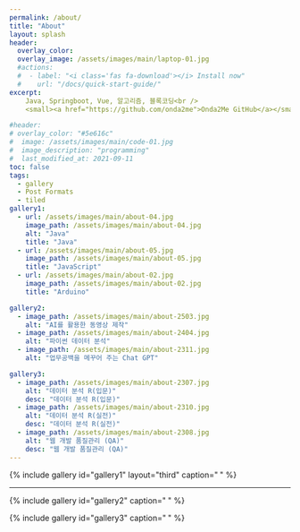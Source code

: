 ```yaml
---
permalink: /about/
title: "About"
layout: splash
header:
  overlay_color: 
  overlay_image: /assets/images/main/laptop-01.jpg
  #actions:
  #  - label: "<i class='fas fa-download'></i> Install now"
  #    url: "/docs/quick-start-guide/"
excerpt: 
    Java, Springboot, Vue, 알고리즘, 블록코딩<br />
    <small><a href="https://github.com/onda2me">Onda2Me GitHub</a></small>

#header:
# overlay_color: "#5e616c"
#  image: /assets/images/main/code-01.jpg
#  image_description: "programming"
#  last_modified_at: 2021-09-11
toc: false
tags:
  - gallery
  - Post Formats
  - tiled
gallery1:
  - url: /assets/images/main/about-04.jpg
    image_path: /assets/images/main/about-04.jpg
    alt: "Java"
    title: "Java"
  - url: /assets/images/main/about-05.jpg
    image_path: /assets/images/main/about-05.jpg
    title: "JavaScript"
  - url: /assets/images/main/about-02.jpg
    image_path: /assets/images/main/about-02.jpg
    title: "Arduino"

gallery2:    
  - image_path: /assets/images/main/about-2503.jpg
    alt: "AI를 활용한 동영상 제작"
  - image_path: /assets/images/main/about-2404.jpg
    alt: "파이썬 데이터 분석"
  - image_path: /assets/images/main/about-2311.jpg
    alt: "업무공백을 메꾸어 주는 Chat GPT"

gallery3:    
  - image_path: /assets/images/main/about-2307.jpg
    alt: "데이터 분석 R(입문)"
    desc: "데이터 분석 R(입문)"
  - image_path: /assets/images/main/about-2310.jpg
    alt: "데이터 분석 R(실전)"
    desc: "데이터 분석 R(실전)"
  - image_path: /assets/images/main/about-2308.jpg
    alt: "웹 개발 품질관리 (QA)"   
    desc: "웹 개발 품질관리 (QA)" 
---
```


{% include gallery id="gallery1" layout="third" caption="**&nbsp;**" %} 

---

{% include gallery id="gallery2" caption="**&nbsp;**" %}

{% include gallery id="gallery3" caption="**&nbsp;**" %}



